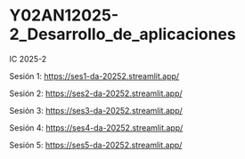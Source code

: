 # Y02AN12025-2_Desarrollo_de_aplicaciones
IC 2025-2


Sesión 1: https://ses1-da-20252.streamlit.app/

Sesión 2: https://ses2-da-20252.streamlit.app/ 

Sesión 3: https://ses3-da-20252.streamlit.app/

Sesión 4: https://ses4-da-20252.streamlit.app/

Sesión 5: https://ses5-da-20252.streamlit.app/
